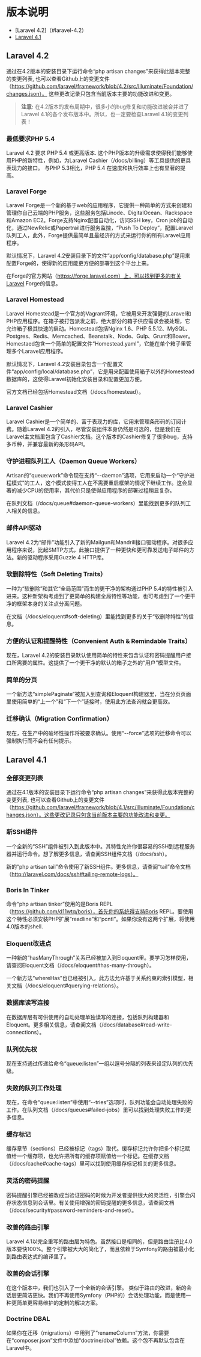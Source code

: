 # 版本说明

- [Laravel 4.2]（#laravel-4.2）
- [Laravel 4.1](#laravel-4.1)

<a name="laravel-4.2"></a>
## Laravel 4.2

通过在4.2版本的安装目录下运行命令“php artisan changes”来获得此版本完整的变更列表, 也可以查看Github上的变更文件（https://github.com/laravel/framework/blob/4.2/src/Illuminate/Foundation/changes.json）。 这些更改记录只包含当前版本主要的功能改进和变更。

> **注意:** 在4.2版本的发布周期中，很多小的bug修复和功能改进被合并进了Laravel 4.1的各个发布版本中。所以，也一定要检查Laravel 4.1的变更列表！

### 最低要求PHP 5.4

Laravel 4.2 要求 PHP 5.4 或更高版本. 这个PHP版本的升级需求使得我们能够使用PHP的新特性，例如，为Laravel Cashier（/docs/billing）等工具提供的更具表现力的接口。 与PHP 5.3相比，PHP 5.4 在速度和执行效率上也有显著的提高。

### Laravel Forge

Laravel Forge是一个新的基于web的应用程序，它提供一种简单的方式来创建和管理你自己云端的PHP服务，这些服务包括Linode、DigitalOcean、Rackspace和Amazon EC2。Forge支持Nginx配置自动化，访问SSH key，Cron job的自动化，通过NewRelic或Papertrail进行服务监控，“Push To Deploy”，配置Laravel队列工人，此外，Forge提供最简单且最经济的方式来运行你的所有Laravel应用程序。

默认情况下，Laravel 4.2安装目录下的文件“app/config/database.php”是用来配置Forge的，使得新的应用能更方便的部署到这个平台上来。

在Forge的官方网站（https://forge.laravel.com）上，可以找到更多的有关Laravel Forge的信息。

### Laravel Homestead

Laravel Homestead是一个官方的Vagrant环境，它被用来开发强健的Laravel和PHP应用程序。在箱子被打包派发之前，绝大部分的箱子供应需求会被处理，它允许箱子极其快速的启动。Homestead包括Nginx 1.6、PHP 5.5.12、MySQL、Postgres、Redis、Memcached、Beanstalk、Node、Gulp、Grunt和Bower。Homestaed包含一个简单的配置文件“Homestead.yaml”，它能在单个箱子里管理多个Laravel应用程序。

默认情况下，Laravel 4.2安装目录包含一个配置文件“app/config/local/database.php”，它是用来配置使用箱子以外的Homestead数据库的，这使得Laravel初始化安装目录和配置更加方便。

官方文档已经包括Homestead文档（/docs/homestead）。

### Laravel Cashier

Laravel Cashier是一个简单的、富于表现力的库，它用来管理条形码的订阅计费。随着Laravel 4.2的引入，尽管安装组件本身仍然是可选的，但是我们在Laravel主文档里包含了Cashier文档。这个版本的Cashier修复了很多bug，支持多币种，并兼容最新的条形码API。

### 守护进程队列工人（Daemon Queue Workers）

Artisan的“queue:work”命令现在支持“--daemon”选项，它用来启动一个“守护进程模式”的工人，这个模式使得工人在不需要重启框架的情况下继续工作。这会显著的减少CPU的使用率，其代价只是使得应用程序的部署过程稍显复杂。

在队列文档（/docs/queue#daemon-queue-workers）里能找到更多的队列工人相关的信息。

### 邮件API驱动

Laravel 4.2为“邮件”功能引入了新的Mailgun和Mandrill接口驱动程序。对很多应用程序来说，比起SMTP方式，此接口提供了一种更快和更可靠发送电子邮件的方法。新的驱动程序采用Guzzle 4 HTTP库。

### 软删除特性（Soft Deleting Traits）

一种为“软删除”和其它“全局范围”而生的更干净的架构通过PHP 5.4的特性被引入进来。这种新架构考虑到了更简单的构建全局特性等功能，也可考虑到了一个更干净的框架本身的关注点分离问题。

在文档（/docs/eloquent#soft-deleting）里能找到更多的关于“软删除特性”的信息。

### 方便的认证和提醒特性（Convenient Auth & Remindable Traits）

现在，Laravel 4.2的安装目录默认使用简单的特性来包含认证和密码提醒用户接口所需要的属性。这提供了一个更干净的默认的箱子之外的“用户”模型文件。

### 简单的分页

一个新方法“simplePaginate”被加入到查询和Eloquent构建器里，当在分页页面里使用简单的“上一个”和“下一个”链接时，使用此方法查询就会更高效。

### 迁移确认（Migration Confirmation）

现在，在生产中的破坏性操作将被要求确认。使用“--force”选项的迁移命令可以强制执行而不会有任何提示。

<a name="laravel-4.1"></a>
## Laravel 4.1

### 全部变更列表

通过在4.1版本的安装目录下运行命令“php artisan changes”来获得此版本完整的变更列表, 也可以查看Github上的变更文件（https://github.com/laravel/framework/blob/4.1/src/Illuminate/Foundation/changes.json）。这些更改记录只包含当前版本主要的功能改进和变更。

### 新SSH组件

一个全新的“SSH”组件被引入到此版本中。其特性允许你很容易的SSH到远程服务器并运行命令。想了解更多信息，请查阅SSH组件文档（/docs/ssh）。

新的“php artisan tail”命令使用了新SSH组件。更多信息，请查阅“tail”命令文档（http://laravel.com/docs/ssh#tailing-remote-logs）。

### Boris In Tinker

命令“php artisan tinker”使用的是Boris REPL（https://github.com/d11wtq/boris），首先你的系统得支持Boris REPL。要使用这个特性必须安装PHP扩展“readline”和“pcntl”。如果你没有这两个扩展，将使用4.0版本的shell.

### Eloquent改进点

一种新的“hasManyThrough”关系已经被加入到Eloquent里。要学习怎样使用，请查阅Eloquent文档（/docs/eloquent#has-many-through）。

一个新方法“whereHas”也已经被引入，此方法允许基于关系约束的索引模型，相关文档（/docs/eloquent#querying-relations）。

### 数据库读写连接

在数据库层有可供使用的自动处理单独读写的连接，包括队列构建器和Eloquent。更多相关信息，请查阅文档（/docs/database#read-write-connections）。

### 队列优先权

现在支持通过传递给命令“queue:listen”一组以逗号分隔的列表来设定队列的优先级。

### 失败的队列工作处理

现在，在命令“queue:listen”中使用“--tries”选项时，队列功能会自动处理失败的工作。在队列文档（/docs/queues#failed-jobs）里可以找到处理失败工作的更多信息。

### 缓存标记

缓存章节（sections）已经被标记（tags）取代。缓存标记允许你把多个标记赋值给一个缓存项，也允许把所有的缓存项赋值给一个标记。在缓存文档（/docs/cache#cache-tags）里可以找到使用缓存标记相关的更多信息。

### 灵活的密码提醒

密码提醒引擎已经被改成当验证密码的时候为开发者提供很大的灵活性，引擎会闪存状态信息到会话里。有关使用增强的密码提醒的更多信息，请查阅文档（/docs/security#password-reminders-and-reset）。

### 改善的路由引擎

Laravel 4.1以完全重写的路由层为特色。虽然接口是相同的，但是路由注册比4.0版本要快100%。整个引擎被大大的简化了，而且依赖于Symfony的路由被最小化到路由表达式的编译里了。

### 改善的会话引擎

在这个版本中，我们也引入了一个全新的会话引擎。 类似于路由的改进，新的会话层更简洁更快。我们不再使用Symfony（PHP的）会话处理功能，而是使用一种更简单更容易维护的定制的解决方案。

### Doctrine DBAL

如果你在迁移（migrations）中用到了“renameColumn”方法，你需要在“composer.json”文件中添加“doctrine/dbal”依赖。这个包不再默认包含在Laravel中。